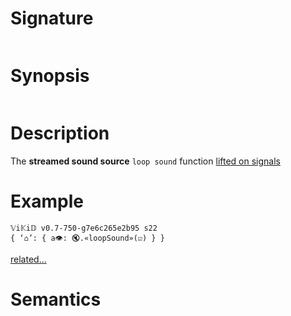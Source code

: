 # Signature
```vikid-signature
```

# Synopsis
```vikid-synopsis
```

# Description
The __streamed sound source__ `loop sound` function [lifted on signals](/refman/concepts/pure_functions)

# Example
```vikid-script
𝕍i𝕂i𝔻 v0.7-750-g7e6c265e2b95 s22
{ ‘⌂’: { a👁: 🔇.«loopSound»(☑) } }
```


[related...](https://en.wikipedia.org/wiki/Loop_(music))

# Semantics
